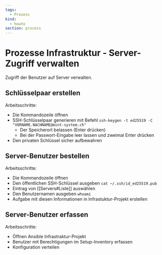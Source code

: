 ```yaml
---
tags:
  - Prozess
kind:
  - howto
section: process
---
```

# Prozesse Infrastruktur - Server-Zugriff verwalten

Zugriff der Benutzer auf Server verwalten.

## Schlüsselpaar erstellen

Arbeitsschritte:
* Die Kommandozeile öffnen
* SSH-Schlüsselpaar generieren mit Befehl `ssh-keygen -t ed25519 -C "VORNAME.NACHNAME@mint-system.ch"`
	* Der Speicherort belassen (Enter drücken)
	* Bei der Passwort-Eingabe leer lassen und zweimal Enter drücken
* Den privaten Schlüssel sicher aufbewahren

## Server-Benutzer bestellen

Arbeitsschritte:
* Die Kommandozeile öffnen
* Den öffentlichen SSH-Schlüssel ausgeben  `cat ~/.ssh/id_ed25519.pub`
* Eintrag von [[Servers#Liste]] auswählen
* Den Benutzernamen ausgeben `whoami`
* Aufgabe mit diesen Informationen in Infrastuktur-Projekt erstellen

## Server-Benutzer erfassen

Arbeitsschritte:
* Öffnen Ansible Infrastraktur-Projekt
* Benutzer mit Berechtigungen im Setup-Inventory erfassen
* Konfiguration verteilen
